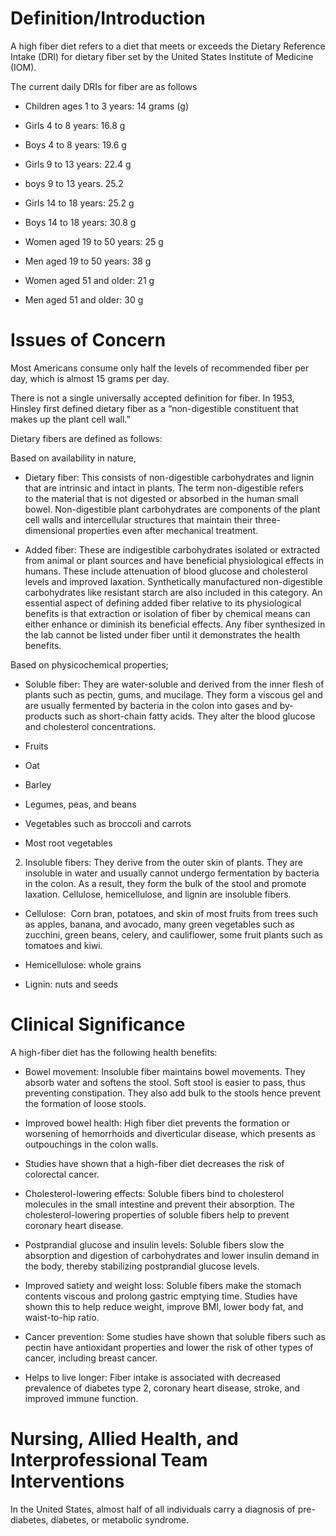 # Definition/Introduction

A high fiber diet refers to a diet that meets or exceeds the Dietary Reference Intake (DRI) for dietary fiber set by the United States Institute of Medicine (IOM).

The current daily DRIs for fiber are as follows

- Children ages 1 to 3 years: 14 grams (g)

- Girls 4 to 8 years: 16.8 g

- Boys 4 to 8 years: 19.6 g

- Girls 9 to 13 years: 22.4 g

- boys 9 to 13 years. 25.2

- Girls 14 to 18 years: 25.2 g

- Boys 14 to 18 years: 30.8 g

- Women aged 19 to 50 years: 25 g

- Men aged 19 to 50 years: 38 g

- Women aged 51 and older: 21 g

- Men aged 51 and older: 30 g

# Issues of Concern

Most Americans consume only half the levels of recommended fiber per day, which is almost 15 grams per day.

There is not a single universally accepted definition for fiber. In 1953, Hinsley first defined dietary fiber as a “non-digestible constituent that makes up the plant cell wall.”

Dietary fibers are defined as follows:

Based on availability in nature,

- Dietary fiber: This consists of non-digestible carbohydrates and lignin that are intrinsic and intact in plants. The term non-digestible refers to the material that is not digested or absorbed in the human small bowel. Non-digestible plant carbohydrates are components of the plant cell walls and intercellular structures that maintain their three-dimensional properties even after mechanical treatment.

- Added fiber: These are indigestible carbohydrates isolated or extracted from animal or plant sources and have beneficial physiological effects in humans. These include attenuation of blood glucose and cholesterol levels and improved laxation. Synthetically manufactured non-digestible carbohydrates like resistant starch are also included in this category. An essential aspect of defining added fiber relative to its physiological benefits is that extraction or isolation of fiber by chemical means can either enhance or diminish its beneficial effects. Any fiber synthesized in the lab cannot be listed under fiber until it demonstrates the health benefits.

Based on physicochemical properties;

- Soluble fiber: They are water-soluble and derived from the inner flesh of plants such as pectin, gums, and mucilage. They form a viscous gel and are usually fermented by bacteria in the colon into gases and by-products such as short-chain fatty acids. They alter the blood glucose and cholesterol concentrations.

- Fruits

- Oat

- Barley

- Legumes, peas, and beans

- Vegetables such as broccoli and carrots

- Most root vegetables

2. Insoluble fibers: They derive from the outer skin of plants. They are insoluble in water and usually cannot undergo fermentation by bacteria in the colon. As a result, they form the bulk of the stool and promote laxation. Cellulose, hemicellulose, and lignin are insoluble fibers.

- Cellulose:  Corn bran, potatoes, and skin of most fruits from trees such as apples, banana, and avocado, many green vegetables such as zucchini, green beans, celery, and cauliflower, some fruit plants such as tomatoes and kiwi.

- Hemicellulose: whole grains

- Lignin: nuts and seeds

# Clinical Significance

A high-fiber diet has the following health benefits:

- Bowel movement: Insoluble fiber maintains bowel movements. They absorb water and softens the stool. Soft stool is easier to pass, thus preventing constipation. They also add bulk to the stools hence prevent the formation of loose stools.

- Improved bowel health: High fiber diet prevents the formation or worsening of hemorrhoids and diverticular disease, which presents as outpouchings in the colon walls.

- Studies have shown that a high-fiber diet decreases the risk of colorectal cancer.

- Cholesterol-lowering effects: Soluble fibers bind to cholesterol molecules in the small intestine and prevent their absorption. The cholesterol-lowering properties of soluble fibers help to prevent coronary heart disease.

- Postprandial glucose and insulin levels: Soluble fibers slow the absorption and digestion of carbohydrates and lower insulin demand in the body, thereby stabilizing postprandial glucose levels.

- Improved satiety and weight loss: Soluble fibers make the stomach contents viscous and prolong gastric emptying time. Studies have shown this to help reduce weight, improve BMI, lower body fat, and waist-to-hip ratio.

- Cancer prevention: Some studies have shown that soluble fibers such as pectin have antioxidant properties and lower the risk of other types of cancer, including breast cancer.

- Helps to live longer: Fiber intake is associated with decreased prevalence of diabetes type 2, coronary heart disease, stroke, and improved immune function.

# Nursing, Allied Health, and Interprofessional Team Interventions

In the United States, almost half of all individuals carry a diagnosis of pre-diabetes, diabetes, or metabolic syndrome.